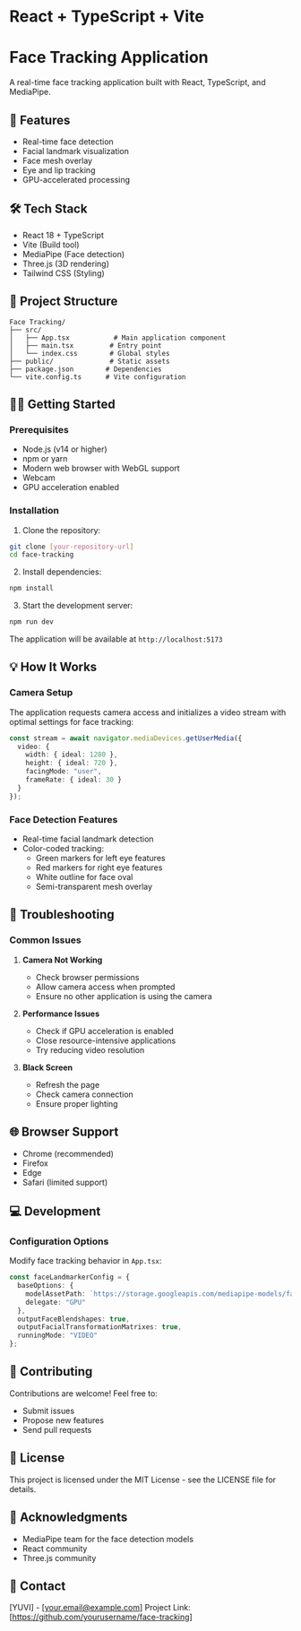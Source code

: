 # React + TypeScript + Vite

# Face Tracking Application

A real-time face tracking application built with React, TypeScript, and MediaPipe.

## 🚀 Features

- Real-time face detection
- Facial landmark visualization
- Face mesh overlay
- Eye and lip tracking
- GPU-accelerated processing

## 🛠️ Tech Stack

- React 18 + TypeScript
- Vite (Build tool)
- MediaPipe (Face detection)
- Three.js (3D rendering)
- Tailwind CSS (Styling)

## 📁 Project Structure

```
Face Tracking/
├── src/
│   ├── App.tsx           # Main application component
│   ├── main.tsx         # Entry point
│   └── index.css        # Global styles
├── public/              # Static assets
├── package.json        # Dependencies
└── vite.config.ts      # Vite configuration
```

## 🏃‍♂️ Getting Started

### Prerequisites

- Node.js (v14 or higher)
- npm or yarn
- Modern web browser with WebGL support
- Webcam
- GPU acceleration enabled

### Installation

1. Clone the repository:
```bash
git clone [your-repository-url]
cd face-tracking
```

2. Install dependencies:
```bash
npm install
```

3. Start the development server:
```bash
npm run dev
```

The application will be available at `http://localhost:5173`

## 💡 How It Works

### Camera Setup
The application requests camera access and initializes a video stream with optimal settings for face tracking:

```typescript
const stream = await navigator.mediaDevices.getUserMedia({
  video: {
    width: { ideal: 1280 },
    height: { ideal: 720 },
    facingMode: "user",
    frameRate: { ideal: 30 }
  }
});
```

### Face Detection Features
- Real-time facial landmark detection
- Color-coded tracking:
  - Green markers for left eye features
  - Red markers for right eye features
  - White outline for face oval
  - Semi-transparent mesh overlay

## 🔧 Troubleshooting

### Common Issues

1. **Camera Not Working**
   - Check browser permissions
   - Allow camera access when prompted
   - Ensure no other application is using the camera

2. **Performance Issues**
   - Check if GPU acceleration is enabled
   - Close resource-intensive applications
   - Try reducing video resolution

3. **Black Screen**
   - Refresh the page
   - Check camera connection
   - Ensure proper lighting

## 🌐 Browser Support

- Chrome (recommended)
- Firefox
- Edge
- Safari (limited support)

## 💻 Development

### Configuration Options

Modify face tracking behavior in `App.tsx`:

```typescript
const faceLandmarkerConfig = {
  baseOptions: {
    modelAssetPath: `https://storage.googleapis.com/mediapipe-models/face_landmarker/face_landmarker/float16/1/face_landmarker.task`,
    delegate: "GPU"
  },
  outputFaceBlendshapes: true,
  outputFacialTransformationMatrixes: true,
  runningMode: "VIDEO"
};
```

## 🤝 Contributing

Contributions are welcome! Feel free to:
- Submit issues
- Propose new features
- Send pull requests

## 📝 License

This project is licensed under the MIT License - see the LICENSE file for details.

## 🙏 Acknowledgments

- MediaPipe team for the face detection models
- React community
- Three.js community

## 📧 Contact

[YUVI] - [your.email@example.com]
Project Link: [https://github.com/yourusername/face-tracking]